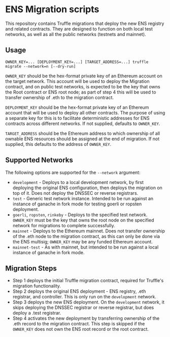 # ENS Migration scripts

This repository contains Truffle migrations that deploy the new ENS registry and related contracts. They are designed to function on both local test networks, as well as all the public networks (testnets and mainnet).

## Usage

```
OWNER_KEY=... [DEPLOYMENT_KEY=...] [TARGET_ADDRESS=...] truffle migrate --network=n [--dry-run]
```

`OWNER_KEY` should be the hex-format private key of an Ethereum account on the target network. This account will be used to deploy the Migration contract, and on public test networks, is expected to be the key that owns the Root contract or ENS root node; as part of step 4 this will be used to transfer ownership of .eth to the migration contract.

`DEPLOYMENT_KEY` should be the hex-format private key of an Ethereum account that will be used to deploy all other contracts. The purpose of using a separate key for this is to facilitate deterministic addresses for ENS contracts across different networks. If not supplied, defaults to `OWNER_KEY`.

`TARGET_ADDRESS` should be the Ethereum address to which ownership of all ownable ENS resources should be assigned at the end of migration. If not supplied, this defaults to the address of `OWNER_KEY`.

## Supported Networks

The following options are supported for the `--network` argument:

 - `development` - Deploys to a local development network, by first deploying the original ENS configuration, then deploys the migration on top of it. Does not deploy the DNSSEC or reverse registrars.
 - `test` - Generic test network instance. Intended to be run against an instance of ganache in fork mode for testing goerli or ropsten deployment.
 - `goerli`, `ropsten`, `rinkeby` - Deploys to the specified test network. `OWNER_KEY` must be the key that owns the root node on the specified network for migrations to complete successfully.
 - `mainnet` - Deploys to the Ethereum mainnet. Does not transfer ownership of the .eth node to the migration contract, as this can only be done via the ENS multisig; `OWNER_KEY` may be any funded Ethereum account.
 - `mainnet-test` - As with mainnet, but intended to be run against a local instance of ganache in fork mode.

## Migration Steps

 - Step 1 deploys the initial Truffle migration contract, required for Truffle's migration functionality.
 - Step 2 deploys the original ENS deployment - ENS registry, .eth registrar, and controller. This is only run on the `development` network.
 - Step 3 deploys the new ENS deployment. On the `development` network, it skips deploying the DNSSEC registrar or reverse registrar, but does deploy a .test registrar.
 - Step 4 activates the new deployment by transferring ownership of the .eth record to the migration contract. This step is skipped if the `OWNER_KEY` does not own the ENS root record or the root contract.
